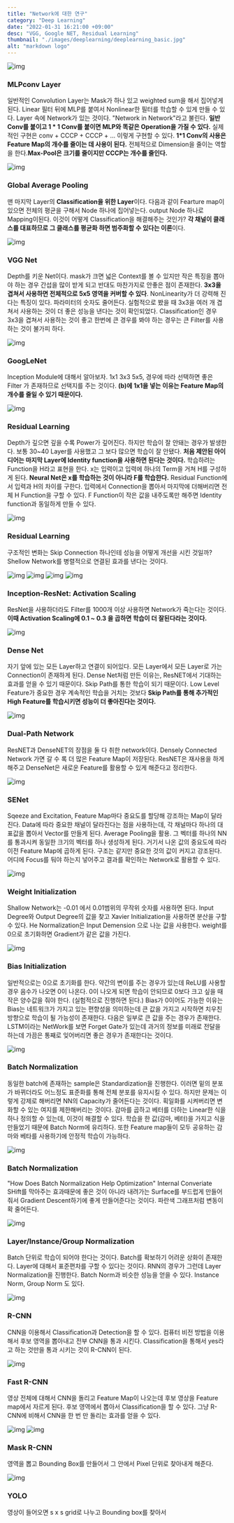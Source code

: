 ```yaml
---
title: "Network에 대한 연구"
category: "Deep Learning"
date: "2022-01-31 16:21:00 +09:00"
desc: "VGG, Google NET, Residual Learning"
thumbnail: "./images/deeplearning/deeplearning_basic.jpg"
alt: "markdown logo"
---
```


![img](images/deeplearning_img/15_1.jpg)
### MLPconv Layer
일반적인 Convolution Layer는 Mask가 하나 있고 weighted sum을 해서 집어넣게 된다.
Linear 필터 뒤에 MLP를 붙여서 Nonlinear한 필터를 학습할 수 있게 만들 수 있다.
Layer 속에 Network가 있는 것이다. "Network in Network"라고 불린다. 
**일반 Conv를 붙이고 1 * 1 Conv를 붙이면 MLP와 똑같은 Operation을 가질 수 있다.**
실제적인 구현은 conv + CCCP + CCCP + ... 이렇게 구현할 수 있다.
**1*1 Conv의 사용은 Feature Map의 개수를 줄이는 데 사용이 된다.**  전체적으로 
Dimension을 줄이는 역할을 한다.**Max-Pool은 크기를 줄이지만 CCCP는 개수를 줄인다.**

![img](images/deeplearning_img/15_2.jpg)
### Global Average Pooling
맨 마지막 Layer의 **Classification을 위한 Layer**이다. 다음과 같이 Fearture map이 있으면 
전체의 평균을 구해서 Node 하나에 집어넣는다. output Node 하나로 Mapping이된다.
이것이 어떻게 Classification을 해결해주는 것인가? **각 채널이 클래스를 대표하므로 그 클래스를 평균화 하면 범주화할 수 있다는 이론**이다. 

![img](images/deeplearning_img/15_3.jpg)
### VGG Net
Depth를 키운 Net이다. mask가 크면 넓은 Context를 볼 수 있지만 작은 특징을
뽑아야 하는 경우 간섭을 많이 받게 되고 반대도 마찬가지로 안좋은 점이 존재한다.
**3x3을 겹쳐서 사용하면 전체적으로 5x5 영역을 커버할 수 있다**. NonLinearity가 더 
강력해 진다는 특징이 있다. 파라미터의 숫자도 줄어든다. 실험적으로 봤을 때 
3x3을 여러 개 겹쳐서 사용하는 것이 더 좋은 성능을 낸다는 것이 확인되었다.
Classification인 경우 3x3을 겹쳐서 사용하는 것이 좋고 
한번에 큰 경우를 봐야 하는 경우는 큰 Filter를 사용하는 것이 불가피 하다.

![img](images/deeplearning_img/15_5.jpg)
### GoogLeNet
Inception Module에 대해서 알아보자. 1x1 3x3 5x5, 경우에 따라 선택하면 좋은 Filter
가 존재하므로 선택지를 주는 것이다. **(b)에 1x1을 넣는 이유는 Feature Map의 개수를 줄일 수 있기 때문이다.**

![img](images/deeplearning_img/15_6.jpg)
### Residual Learning
Depth가 깊으면 깊을 수록 Power가 깊어진다. 하지만 학습이 잘 안돼는 경우가 발생한다.
보통 30~40 Layer를 사용했고 그 보다 많으면 학습이 잘 안됐다. **처음 제안된 아이디어는 마지막 Layer에 Identity function을 사용하면 된다는 것이다.** 학습하려는 Function을 H라고
표현을 한다. x는 입력이고 입력에 하나의 Term을 거쳐 H를 구성하게 된다. **Neural Net은 x를 학습하는 것이 아니라 F를 학습한다.** Residual Function에서 입력과 H의 차이를 구한다.
입력에서 Connection을 뽑아서 마지막에 더해버리면 전체 H Function을 구할 수 있다.
F Function이 작은 값을 내주도록만 해주면 Identity function과 동일하게 만들 수 있다.

![img](images/deeplearning_img/15_7.jpg)
### Residual Learning
구조적인 변화는 Skip Connection 하나인테 성능을 어떻게 개선을 시킨 것일까?
Shellow Network를 병렬적으로 연결된 효과를 낸다는 것이다. 

![img](images/deeplearning_img/15_8.jpg)
![img](images/deeplearning_img/15_9.jpg)
![img](images/deeplearning_img/15_10.jpg)
![img](images/deeplearning_img/15_11.jpg)
### Inception-ResNet: Activation Scaling
ResNet을 사용하더라도 Filter를 1000개 이상 사용하면 Network가 죽는다는 것이다.
**이때 Activation Scaling에 0.1 ~ 0.3 을 곱하면 학습이 더 잘된다라는 것이다.**

![img](images/deeplearning_img/15_11.jpg)
### Dense Net
자기 앞에 있는 모든 Layer하고 연결이 되어있다. 모든 Layer에서 모든 Layer로 가는
Connection이 존재하게 된다. Dense Net처럼 만든 이유는, ResNET에서 기대하는
효과를 얻을 수 있기 때문이다. Skip Path를 통한 학습이 되기 때문이다.
Low Level Feature가 중요한 경우 계속적인 학습을 거치는 것보다 **Skip Path를 통해 추가적인 High Feature를 학습시키면 성능이 더 좋아진다는 것이다.** 

![img](images/deeplearning_img/15_12.jpg)
### Dual-Path Network
ResNET과 DenseNET의 장점을 둘 다 취한 network이다. Densely Connected Network
가면 갈 수 록 더 많은 Feature Map이 저장된다. ResNET은 재사용을 하게 해주고
DenseNet은 새로운 Feature를 활용할 수 있게 해준다고 정리한다.

![img](images/deeplearning_img/15_13.jpg)
### SENet
Sqeeze and Excitation, Feature Map마다 중요도를 할당해 강조하는 Map이 달라진다.
Data에 따라 중요한 채널이 달라진다는 점을 사용하는데, 각 채널마다 하나의 대표값을
뽑아서 Vector를 만들게 된다. Average Pooling을 활용. 그 벡터를 하나의 NN를 통과시켜
동일한 크기의 벡터를 하나 생성하게 된다. 거기서 나온 값의 중요도에 따라 이전 Feature Map에
곱하게 된다. 구조는 같지만 중요한 것의 값이 커지고 강조된다. 어디에 Focus를 둬야 하는지
넣어주고 결과를 확인하는 Network로 활용할 수 있다. 

![img](images/deeplearning_img/15_14.jpg)
### Weight Initialization
Shallow Network는 -0.01 에서 0.01범위의 무작위 숫자를 사용하면 된다.
Input Degree와 Output Degree의 값을 찾고 Xavier Initialization을 사용하면 
분산을 구할 수 있다. He Normalization은 Input Demension 으로 나눈 값을 사용한다.
weight를 0으로 초기화하면 Gradient가 같은 값을 가진다. 

![img](images/deeplearning_img/15_15.jpg)
### Bias Initialization
일반적으로는 0으로 초기화를 한다. 약간의 변이를 주는 경우가 있는데 ReLU를 사용할
경우 음수가 나오면 0이 나온다. 0이 나오게 되면 학습이 안되므로 0보다 크고 싶을 때
작은 양수값을 줘야 한다. (실험적으로 진행하면 된다.) Bias가 0이어도 가능한 이유는
Bias는 네트워크가 가지고 있는 편향성을 의미하는데 큰 값을 가지고 시작하면 치우친
방향으로 학습이 될 가능성이 존재한다. 다음은 일부로 큰 값을 주는 경우가 존재한다.
LSTM이라는 NetWork를 보면 Forget Gate가 있는데 과거의 정보를 미래로 전달을 하는데
가끔은 통째로 잊어버리면 좋은 경우가 존재한다는 것이다. 

![img](images/deeplearning_img/15_16.jpg)
### Batch Normalization
동일한 batch에 존재하는 sample은 Standardization을 진행한다.
이러면 밑의 분포가 바뀌더라도 어느정도 표준화를 통해 전체 분포를 유지시킬 수 있다.
하지만 문제는 이렇게 강제로 해버리면 NN의 Capacity가 줄어든다는 것이다.
획일화를 시켜버리면 변화할 수 있는 여지를 제한해버리는 것이다. 
감마를 곱하고 베터를 더하는 Linear한 식을 하나 정의할 수 있는데, 이것이 해결할 수 있다.
학습을 한 값(감마, 베터)을 가지고 식을 만들었기 때문에 Batch Norm에 유리하다. 또한
Feature map들이 모두 공유하는 감마와 베타를 사용하기에 안정적 학습이 가능하다.

![img](images/deeplearning_img/15_17.jpg)
### Batch Normalization
"How Does Batch Normalization Help Optimization" 
Internal Converiate SHift를 막아주는 효과때문에 좋은 것이 아니라 내려가는 
Surface를 부드럽게 만들어줘서 Gradient Descent하기에 좋게 만들어준다는 것이다.
파란색 그래프처럼 변동이 확 줄어든다. 

![img](images/deeplearning_img/15_17.jpg)
### Layer/Instance/Group Normalization
Batch 단위로 학습이 되어야 한다는 것이다.  Batch를 확보하기 어려운 상화이 존재한다.
Layer에 대해서 표준편차를 구할 수 있다는 것이다. RNN의 경우가 그런데 Layer Normalization을 진행한다.
Batch Norm과 비슷한 성능을 얻을 수 있다. Instance Norm, Group Norm 도 있다.


![img](images/deeplearning_img/15_18.jpg)
### R-CNN
CNN을 이용해서 Classification과 Detection을 할 수 있다. 컴퓨터 비전 방법을 이용해서
후보 영역을 뽑아내고 전부 CNN을 통과 시킨다. Classification을 통해서 yes라고 하는 것만을 통과
시키는 것이 R-CNN이 된다. 

![img](images/deeplearning_img/15_19.jpg)
### Fast R-CNN
영상 전체에 대해서 CNN을 돌리고 Feature Map이 나오는데 후보 영상을 Feature map에서
자르게 된다. 후보 영역에서 뽑아서 Classification을 할 수 있다. 그냥 R-CNN에 비해서
CNN을 한 번 만 돌리는 효과를 얻을 수 있다.

![img](images/deeplearning_img/15_20.jpg)
![img](images/deeplearning_img/15_21.jpg)
### Mask R-CNN
영역을 뽑고 Bounding Box를 만들어서 그 안에서 Pixel 단위로 찾아내게 해준다. 

![img](images/deeplearning_img/15_22.jpg)
### YOLO
영상이 들어오면 s x s grid로 나누고 Bounding box를 찾아서 
